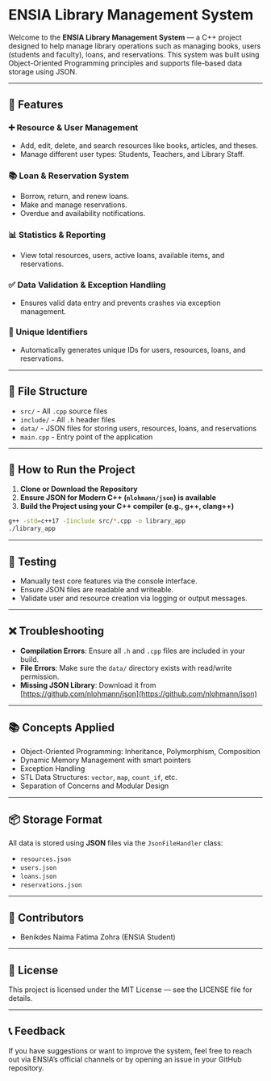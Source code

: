 # ENSIA Library Management System

Welcome to the **ENSIA Library Management System** — a C++ project designed to help manage library operations such as managing books, users (students and faculty), loans, and reservations. This system was built using Object-Oriented Programming principles and supports file-based data storage using JSON.

---

## 🔧 Features

### ➕ Resource & User Management
- Add, edit, delete, and search resources like books, articles, and theses.
- Manage different user types: Students, Teachers, and Library Staff.

### 📚 Loan & Reservation System
- Borrow, return, and renew loans.
- Make and manage reservations.
- Overdue and availability notifications.

### 📊 Statistics & Reporting
- View total resources, users, active loans, available items, and reservations.

### ✅ Data Validation & Exception Handling
- Ensures valid data entry and prevents crashes via exception management.

### 🔐 Unique Identifiers
- Automatically generates unique IDs for users, resources, loans, and reservations.

---

## 📁 File Structure

- `src/` - All `.cpp` source files
- `include/` - All `.h` header files
- `data/` - JSON files for storing users, resources, loans, and reservations
- `main.cpp` - Entry point of the application

---

## 💾 How to Run the Project

1. **Clone or Download the Repository**
2. **Ensure JSON for Modern C++ (`nlohmann/json`) is available**
3. **Build the Project using your C++ compiler (e.g., g++, clang++)**

```bash
g++ -std=c++17 -Iinclude src/*.cpp -o library_app
./library_app
```

---

## 🧪 Testing

- Manually test core features via the console interface.
- Ensure JSON files are readable and writeable.
- Validate user and resource creation via logging or output messages.

---

## ❌ Troubleshooting

- **Compilation Errors**: Ensure all `.h` and `.cpp` files are included in your build.
- **File Errors**: Make sure the `data/` directory exists with read/write permission.
- **Missing JSON Library**: Download it from [https://github.com/nlohmann/json](https://github.com/nlohmann/json)

---

## 📚 Concepts Applied

- Object-Oriented Programming: Inheritance, Polymorphism, Composition
- Dynamic Memory Management with smart pointers
- Exception Handling
- STL Data Structures: `vector`, `map`, `count_if`, etc.
- Separation of Concerns and Modular Design

---

## 📦 Storage Format

All data is stored using **JSON** files via the `JsonFileHandler` class:
- `resources.json`
- `users.json`
- `loans.json`
- `reservations.json`

---

## 👥 Contributors

- Benikdes Naima Fatima Zohra (ENSIA Student)

---

## 📃 License

This project is licensed under the MIT License — see the LICENSE file for details.

---

## 📞 Feedback

If you have suggestions or want to improve the system, feel free to reach out via ENSIA’s official channels or by opening an issue in your GitHub repository.
